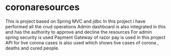 # coronaresources
This is project based on Spring MVC and jdbc
In this project i have performed all the crud operations 
Admin dashboard is also integrated in this and has the authority to approve and decline the resources
For admin spring security is used
Payment Gateway of razor pay is used in this project
API  for live corona cases is also used which shows live cases of corona , deaths and cured people.
